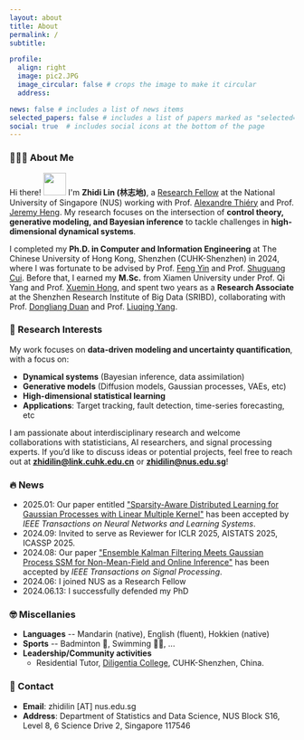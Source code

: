 ```yaml
---
layout: about
title: About
permalink: /
subtitle:

profile:
  align: right
  image: pic2.JPG
  image_circular: false # crops the image to make it circular
  address:

news: false # includes a list of news items
selected_papers: false # includes a list of papers marked as "selected={true}"
social: true  # includes social icons at the bottom of the page
---
```


### 👨🏻‍🎓 About Me  
Hi there! <img src="https://media.giphy.com/media/hvRJCLFzcasrR4ia7z/giphy.gif" width="40px"> I'm **Zhidi Lin (林志地)**, a [Research Fellow](<https://www.stat.nus.edu.sg/people/research-fellow-assistant/>) at the National University of Singapore (NUS) working with Prof. [Alexandre Thiéry](https://alexxthiery.github.io/) and Prof. [Jeremy Heng](https://sites.google.com/view/jeremyheng/). My research focuses on the intersection of **control theory, generative modeling, and Bayesian inference** to tackle challenges in **high-dimensional dynamical systems**.

I completed my **Ph.D. in Computer and Information Engineering** at The Chinese University of Hong Kong, Shenzhen (CUHK-Shenzhen) in 2024, where I was fortunate to be advised by Prof. [Feng Yin](https://blsp-group.github.io/) and Prof. [Shuguang Cui](https://scholar.google.com/citations?user=1o_qvR0AAAAJ&hl=en&oi=ao). Before that, I earned my **M.Sc.**  from Xiamen University under Prof. Qi Yang and Prof. [Xuemin Hong](https://www.researchgate.net/profile/Xuemin-Hong), and spent two years as a **Research Associate** at the Shenzhen Research Institute of Big Data (SRIBD), collaborating with Prof. [Dongliang Duan](https://scholar.google.com/citations?user=OEDs9p8AAAAJ&hl=en) and Prof. [Liuqing Yang](https://scholar.google.com/citations?user=dmOGdOYAAAAJ&hl=en).  

### 📝 Research Interests  
My work focuses on **data-driven modeling and uncertainty quantification**, with a focus on: 
- **Dynamical systems** (Bayesian inference, data assimilation)  
- **Generative models** (Diffusion models, Gaussian processes, VAEs, etc)  
- **High-dimensional statistical learning** 
- **Applications**: Target tracking, fault detection, time-series forecasting, etc

I am passionate about interdisciplinary research and welcome collaborations with statisticians, AI researchers, and signal processing experts. If you’d like to discuss ideas or potential projects, feel free to reach out at **<a href="mailto:zhidilin@link.cuhk.edu.cn">zhidilin@link.cuhk.edu.cn</a>** or **<a href="mailto:zhidilin@nus.edu.sg">zhidilin@nus.edu.sg</a>**! 

### 🔥 News
- 2025.01: Our paper entitled ["Sparsity-Aware Distributed Learning for Gaussian Processes with Linear Multiple Kernel"](https://ieeexplore.ieee.org/abstract/document/10856719) has been accepted by _IEEE Transactions on Neural Networks and Learning Systems_.
- 2024.09: Invited to serve as Reviewer for ICLR 2025, AISTATS 2025, ICASSP 2025.
- 2024.08: Our paper ["Ensemble Kalman Filtering Meets Gaussian Process SSM for Non-Mean-Field and Online Inference"](https://doi.org/10.1109/TSP.2024.3448291) has been accepted by _IEEE Transactions on Signal Processing_.
- 2024.06: I joined NUS as a Research Fellow
- 2024.06.13: I successfully defended my PhD

  

### 🤓 Miscellanies
- <b>Languages</b> -- Mandarin (native), English (fluent), Hokkien (native)  
- <b>Sports</b> -- Badminton 🏸, Swimming 🏊‍♂️, ... 
- <b>Leadership/Community activities</b>  
  * Residential Tutor, [Diligentia College](https://diligentia.cuhk.edu.cn/en/teacher-search?keywords=&alphabet=All&category=All&academic=All&class_type=All&tag=All&floor=All&page=2), CUHK-Shenzhen, China.


### 📧 Contact
- **Email**: zhidilin [AT] nus.edu.sg
- **Address**: Department of Statistics and Data Science, NUS Block S16, Level 8, 6 Science Drive 2, Singapore 117546

<script type='text/javascript' id='clustrmaps' src='//cdn.clustrmaps.com/map_v2.js?cl=ffffff&w=500&t=tt&d=vH8fQRnhHz5RJKfd1EBio7_0GPYts_KeV8P-I3keHSY'></script>

